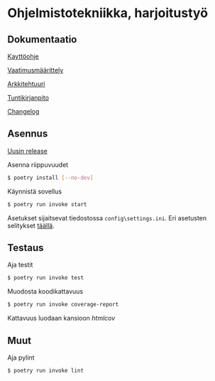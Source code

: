 # Ohjelmistotekniikka, harjoitustyö

## Dokumentaatio

[Kayttöohje](./dokumentaatio/kayttoohje.md)

[Vaatimusmäärittely](https://github.com/ossi-hy/ot-harjoitustyo/blob/master/dokumentaatio/vaatimusmaarittely.md)

[Arkkitehtuuri](https://github.com/ossi-hy/ot-harjoitustyo/blob/master/dokumentaatio/arkkitehtuuri.md)

[Tuntikirjanpito](https://github.com/ossi-hy/ot-harjoitustyo/blob/master/dokumentaatio/tuntikirjanpito.md)

[Changelog](https://github.com/ossi-hy/ot-harjoitustyo/blob/master/dokumentaatio/changelog.md)


## Asennus

[Uusin release](https://github.com/ossi-hy/ot-harjoitustyo/releases/tag/viikko6)

Asenna riippuvuudet
```bash
$ poetry install [--no-dev]
```

Käynnistä sovellus
```bash
$ poetry run invoke start
```

Asetukset sijaitsevat tiedostossa `config\settings.ini`.
Eri asetusten selitykset [täällä](https://github.com/ossi-hy/ot-harjoitustyo/blob/master/config/README.md).

## Testaus
Aja testit
```bash
$ poetry run invoke test
```

Muodosta koodikattavuus
```bash
$ poetry run invoke coverage-report
```
Kattavuus luodaan kansioon *htmlcov*

## Muut
Aja pylint
```bash
$ poetry run invoke lint
```

